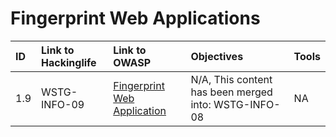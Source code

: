

# Fingerprint Web Applications

|ID|Link to Hackinglife|Link to OWASP|Objectives|Tools|
|:---|:---|:---|:---|:---|
|1.9|WSTG-INFO-09|[Fingerprint Web Application](https://owasp.org/www-project-web-security-testing-guide/latest/4-Web_Application_Security_Testing/01-Information_Gathering/09-Fingerprint_Web_Application)|N/A, This content has been merged into: WSTG-INFO-08|NA|
